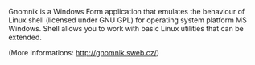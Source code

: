 Gnomnik is a Windows Form application that emulates the behaviour of Linux shell (licensed under GNU GPL) for operating system platform MS Windows. Shell allows you to work with basic Linux utilities that can be extended.

(More informations: http://gnomnik.sweb.cz/)
